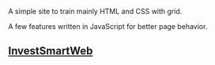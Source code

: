 <p>A simple site to train mainly HTML and CSS with grid.</p>
<p>A few features written in JavaScript for better page behavior.</p>

## [InvestSmartWeb](https://kaweight.github.io/Investment.github.io/)
